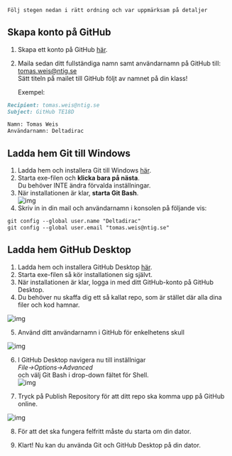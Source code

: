 ```markdown
Följ stegen nedan i rätt ordning och var uppmärksam på detaljer
```

## Skapa konto på GitHub
1. Skapa ett konto på GitHub <a href="https://github.com/join" target="_blank">här</a>.
2. Maila sedan ditt fullständiga namn samt användarnamn på GitHub till: [tomas.weis@ntig.se](mailto:tomas.weis@ntig.se) <br> 
  Sätt titeln på mailet till GitHub följt av namnet på din klass!

   Exempel:
   
```markdown
Recipient: tomas.weis@ntig.se
Subject: GitHub TE18D

Namn: Tomas Weis
Användarnamn: Deltadirac
```


## Ladda hem Git till Windows
1. Ladda hem och installera Git till Windows <a href="https://github.com/git-for-windows/git/releases/download/v2.18.0.windows.1/Git-2.18.0-64-bit.exe" target="_blank">här</a>.
2. Starta exe-filen och **klicka bara på nästa**. <br>
    Du behöver INTE ändra förvalda inställningar.
3. När installationen är klar, **starta Git Bash**. <br>
![img](https://i.gyazo.com/2dcc1024ae4e608aa920532854bba92d.png)
4. Skriv in in din mail och användarnamn i konsolen på följande vis:<br>

```markdown
git config --global user.name "Deltadirac" 
git config --global user.email "tomas.weis@ntig.se" 
```


## Ladda hem GitHub Desktop
1. Ladda hem och installera GitHub Desktop <a href="https://central.github.com/deployments/desktop/desktop/latest/win32" target="_blank">här</a>.
2. Starta exe-filen så kör installationen sig självt.
3. När installationen är klar, logga in med ditt GitHub-konto på GitHub Desktop.
4. Du behöver nu skaffa dig ett så kallat repo, som är stället där alla dina filer och kod hamnar.

![img](https://gyazo.com/399b549c039f52d5c2700a83fa142eff.png)

5. Använd ditt användarnamn i GitHub för enkelhetens skull

![img](https://gyazo.com/c81f15b5132f9cdeab0f742aef69c9c0.png)

6. I GitHub Desktop navigera nu till inställnigar <br>
    *File->Options->Advanced* <br>
    och välj Git Bash i drop-down fältet för Shell.<br>
![img](https://gyazo.com/d8e466e57d2a41b1ba39a6d74d2369fe.png)

7. Tryck på Publish Repository för att ditt repo ska komma upp på GitHub online.

![img](https://gyazo.com/c37f79ef51ff1f14b3b2d9249702ca4f.png)

8. För att det ska fungera felfritt måste du starta om din dator.

9. Klart! Nu kan du använda Git och GitHub Desktop på din dator.